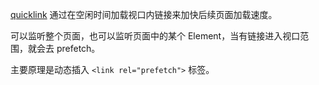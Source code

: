 [quicklink](https://www.npmjs.com/package/quicklink) 通过在空闲时间加载视口内链接来加快后续页面加载速度。

可以监听整个页面，也可以监听页面中的某个 Element，当有链接进入视口范围，就会去 prefetch。

主要原理是动态插入 `<link rel="prefetch">` 标签。
